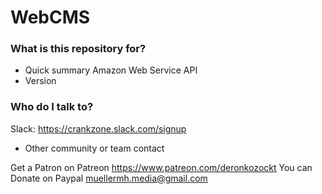 # WebCMS

### What is this repository for? ###

* Quick summary
Amazon Web Service API
* Version

### Who do I talk to? ###

Slack: https://crankzone.slack.com/signup
* Other community or team contact

Get a Patron on Patreon https://www.patreon.com/deronkozockt
You can Donate on Paypal muellermh.media@gmail.com
